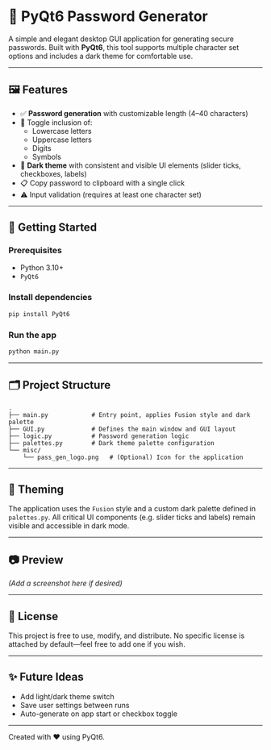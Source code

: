 # 🔐 PyQt6 Password Generator

A simple and elegant desktop GUI application for generating secure passwords. Built with **PyQt6**, this tool supports multiple character set options and includes a dark theme for comfortable use.

---

## 🖼️ Features

- ✅ **Password generation** with customizable length (4–40 characters)
- 🔣 Toggle inclusion of:
  - Lowercase letters
  - Uppercase letters
  - Digits
  - Symbols
- 🌙 **Dark theme** with consistent and visible UI elements (slider ticks, checkboxes, labels)
- 📋 Copy password to clipboard with a single click
- ⚠️ Input validation (requires at least one character set)

---

## 🚀 Getting Started

### Prerequisites

- Python 3.10+
- `PyQt6`

### Install dependencies

```bash
pip install PyQt6
```

### Run the app

```bash
python main.py
```

---

## 🗂️ Project Structure

```
.
├── main.py            # Entry point, applies Fusion style and dark palette
├── GUI.py             # Defines the main window and GUI layout
├── logic.py           # Password generation logic
├── palettes.py        # Dark theme palette configuration
└── misc/
    └── pass_gen_logo.png   # (Optional) Icon for the application
```

---

## 🎨 Theming

The application uses the `Fusion` style and a custom dark palette defined in `palettes.py`. All critical UI components (e.g. slider ticks and labels) remain visible and accessible in dark mode.

---

## 📷 Preview

*(Add a screenshot here if desired)*

---

## 📄 License

This project is free to use, modify, and distribute. No specific license is attached by default—feel free to add one if you wish.

---

## ✨ Future Ideas

- Add light/dark theme switch
- Save user settings between runs
- Auto-generate on app start or checkbox toggle

---

Created with ❤️ using PyQt6.
